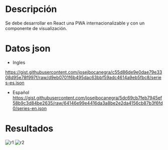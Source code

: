 # Descripción

Se debe desarrollar en React una PWA internacionalizable y con un componente de visualización.

# Datos json

- Ingles

https://gist.githubusercontent.com/josejbocanegra/c55d86de9e0dae79e3308d95e78f997f/raw/d9eb0701f6b495dac63bbf59adc4614a9eb5fbc8/series-es.json

- Español
  https://gist.githubusercontent.com/josejbocanegra/5dc69cb7feb7945ef58b9c3d84be2635/raw/64146e99e4416da3a8be2e2da4156cb87b3f6fd0/series-en.json

# Resultados

![r1](https://user-images.githubusercontent.com/53923936/101170242-2862c080-360c-11eb-9f08-74ace02c5b86.png)
![r2](https://user-images.githubusercontent.com/53923936/101170268-344e8280-360c-11eb-9b8d-9ae50130914f.png)
